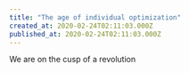 ```yaml
---
title: "The age of individual optimization"
created_at: 2020-02-24T02:11:03.000Z
published_at: 2020-02-24T02:11:03.000Z
---
```

We are on the cusp of a revolution
